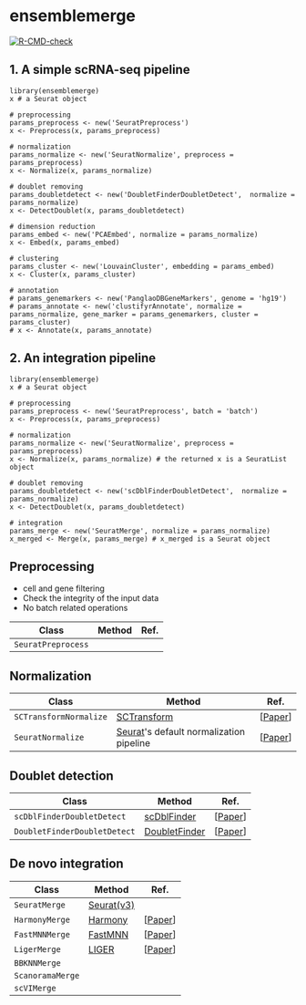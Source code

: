 # ensemblemerge

<!-- badges: start -->
[![R-CMD-check](https://github.com/erikjskie/ensemblemerge/actions/workflows/check-standard.yaml/badge.svg)](https://github.com/erikjskie/ensemblemerge/actions/workflows/check-standard.yaml)
<!-- badges: end -->

## 1. A simple scRNA-seq pipeline

```
library(ensemblemerge)
x # a Seurat object

# preprocessing
params_preprocess <- new('SeuratPreprocess')
x <- Preprocess(x, params_preprocess)

# normalization
params_normalize <- new('SeuratNormalize', preprocess = params_preprocess)
x <- Normalize(x, params_normalize)

# doublet removing 
params_doubletdetect <- new('DoubletFinderDoubletDetect',  normalize = params_normalize)
x <- DetectDoublet(x, params_doubletdetect)

# dimension reduction
params_embed <- new('PCAEmbed', normalize = params_normalize)
x <- Embed(x, params_embed)

# clustering
params_cluster <- new('LouvainCluster', embedding = params_embed)
x <- Cluster(x, params_cluster)

# annotation
# params_genemarkers <- new('PanglaoDBGeneMarkers', genome = 'hg19')
# params_annotate <- new('clustifyrAnnotate', normalize = params_normalize, gene_marker = params_genemarkers, cluster = params_cluster)
# x <- Annotate(x, params_annotate)
```

## 2. An integration pipeline
```
library(ensemblemerge)
x # a Seurat object

# preprocessing
params_preprocess <- new('SeuratPreprocess', batch = 'batch')
x <- Preprocess(x, params_preprocess)

# normalization
params_normalize <- new('SeuratNormalize', preprocess = params_preprocess)
x <- Normalize(x, params_normalize) # the returned x is a SeuratList object

# doublet removing 
params_doubletdetect <- new('scDblFinderDoubletDetect',  normalize = params_normalize)
x <- DetectDoublet(x, params_doubletdetect)

# integration
params_merge <- new('SeuratMerge', normalize = params_normalize)
x_merged <- Merge(x, params_merge) # x_merged is a Seurat object
```

## Preprocessing

* cell and gene filtering 
* Check the integrity of the input data
* No batch related operations

| Class | Method | Ref. |
| --- | --- | --- |
| `SeuratPreprocess` |  |  | 



## Normalization
| Class | Method | Ref. |
| --- | --- | --- |
| `SCTransformNormalize` | [SCTransform](https://satijalab.org/seurat/articles/sctransform_vignette.html) | [[Paper](https://genomebiology.biomedcentral.com/articles/10.1186/s13059-019-1874-1)] | 
| `SeuratNormalize` | [Seurat](https://satijalab.org/seurat/articles/pbmc3k_tutorial.html)'s default normalization pipeline | [[Paper](https://www.nature.com/articles/nbt.4096)] | 

## Doublet detection
| Class | Method | Ref. |
| --- | --- | --- |
| `scDblFinderDoubletDetect` | [scDblFinder](https://bioconductor.org/packages/release/bioc/html/scDblFinder.html) | [[Paper](https://f1000research.com/articles/10-979)] | 
| `DoubletFinderDoubletDetect` | [DoubletFinder](https://github.com/chris-mcginnis-ucsf/DoubletFinder) | [[Paper](https://pubmed.ncbi.nlm.nih.gov/30954475/)] | 

## De novo integration
| Class | Method | Ref. |
| --- | --- | --- |
| `SeuratMerge` | [Seurat(v3)](https://satijalab.org/seurat/articles/integration_introduction.html) |  | 
| `HarmonyMerge` | [Harmony](https://github.com/immunogenomics/harmony) | [[Paper](https://www.nature.com/articles/s41592-019-0619-0)]
| `FastMNNMerge` | [FastMNN](https://rdrr.io/github/LTLA/batchelor/man/fastMNN.html) | [[Paper](https://www.nature.com/articles/nbt.4091)]
| `LigerMerge` | [LIGER](https://www.nature.com/articles/s41596-020-0391-8) | [[Paper](https://www.nature.com/articles/s41596-020-0391-8)]
| `BBKNNMerge` | | |
| `ScanoramaMerge` | | |
| `scVIMerge` | | |


